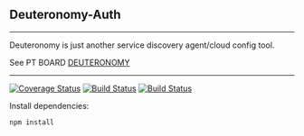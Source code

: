 ## Deuteronomy-Auth
---------------------------------------------

Deuteronomy is just another service discovery agent/cloud config tool.


See PT BOARD [DEUTERONOMY](https://www.pivotaltracker.com/n/projects/2417409)

----------------------------------------------

[![Coverage Status](https://coveralls.io/repos/github/kingsley-einstein/deuteronomy-auth/badge.svg?branch=development)](https://coveralls.io/github/kingsley-einstein/deuteronomy-auth?branch=development) [![Build Status](https://travis-ci.com/kingsley-einstein/deuteronomy-auth.svg?branch=development)](https://travis-ci.com/kingsley-einstein/deuteronomy-auth) [![Build Status](http://localhost:8080/job/deuteronomy-auth/job/development/badge/icon?subject=Jenkins%20Builds)](http://localhost:8080/job/deuteronomy-auth)


Install dependencies:

```bat
npm install
```